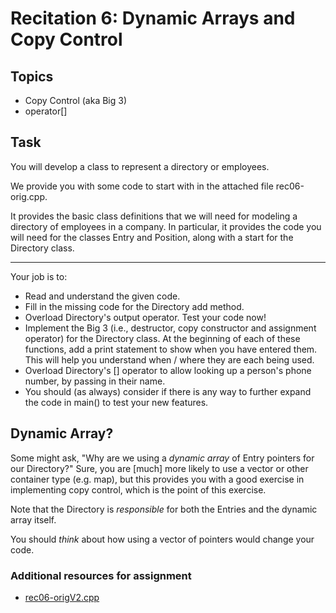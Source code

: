 # Recitation 6: Dynamic Arrays and Copy Control
## Topics
* Copy Control (aka Big 3)
* operator[]
## Task
You will develop a class to represent a directory or employees.

We provide you with some code to start with in the attached file rec06-orig.cpp.

It provides the basic class definitions that we will need for modeling a directory of employees in a company. In particular, it provides the code you will need for the classes Entry and Position, along with a start for the Directory class.
___
Your job is to:

* Read and understand the given code.
* Fill in the missing code for the Directory add method.
* Overload Directory's output operator. Test your code now!
* Implement the Big 3 (i.e., destructor, copy constructor and assignment operator) for the Directory class. At the beginning of each of these functions, add a print statement to show when you have entered them. This will help you understand when / where they are each being used.
* Overload Directory's [] operator to allow looking up a person's phone number, by passing in their name.
* You should (as always) consider if there is any way to further expand the code in main() to test your new features.
## Dynamic Array?
Some might ask, "Why are we using a *dynamic array* of Entry pointers for our Directory?" Sure, you are [much] more likely to use a vector or other container type (e.g. map), but this provides you with a good exercise in implementing copy control, which is the point of this exercise.

Note that the Directory is *responsible* for both the Entries and the dynamic array itself.

You should *think* about how using a vector of pointers would change your code.

### Additional resources for assignment
* [rec06-origV2.cpp](./rec06-origV2.cpp)